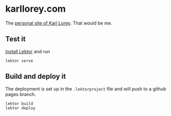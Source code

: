 # karllorey.com

The [personal site of Karl Lorey](https://karllorey.com). That would be me.

## Test it
[Install Lektor](https://www.getlektor.com/docs/installation/) and run

```
lektor serve
```

## Build and deploy it
The deployment is set up in the `.lektorproject` file and will push to a github pages branch.
```
lektor build
lektor deploy
```